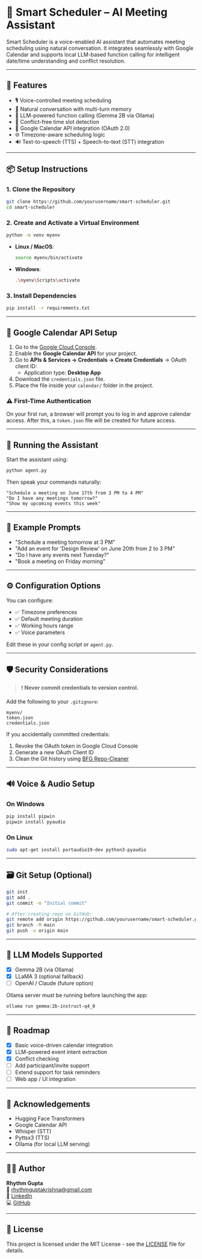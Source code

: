 # 🧠 Smart Scheduler – AI Meeting Assistant

Smart Scheduler is a voice-enabled AI assistant that automates meeting scheduling using natural conversation. It integrates seamlessly with Google Calendar and supports local LLM-based function calling for intelligent date/time understanding and conflict resolution.

---

## 🚀 Features

- 🎙️ Voice-controlled meeting scheduling
- 💬 Natural conversation with multi-turn memory
- 🧠 LLM-powered function calling (Gemma 2B via Ollama)
- 📅 Conflict-free time slot detection
- 🔗 Google Calendar API integration (OAuth 2.0)
- 🌐 Timezone-aware scheduling logic
- 🔊 Text-to-speech (TTS) + Speech-to-text (STT) integration

---

## 📦 Setup Instructions

### 1. Clone the Repository

```bash
git clone https://github.com/yourusername/smart-scheduler.git
cd smart-scheduler
```

### 2. Create and Activate a Virtual Environment

```bash
python -m venv myenv
```

- **Linux / MacOS**:
  ```bash
  source myenv/bin/activate
  ```

- **Windows**:
  ```bash
  .\myenv\Scripts\activate
  ```

### 3. Install Dependencies

```bash
pip install -r requirements.txt
```

---

## 🔐 Google Calendar API Setup

1. Go to the [Google Cloud Console](https://console.cloud.google.com/).
2. Enable the **Google Calendar API** for your project.
3. Go to **APIs & Services → Credentials → Create Credentials** → OAuth client ID:
   - Application type: **Desktop App**
4. Download the `credentials.json` file.
5. Place the file inside your `calendar/` folder in the project.

### ⚠️ First-Time Authentication

On your first run, a browser will prompt you to log in and approve calendar access. After this, a `token.json` file will be created for future access.

---

## 🧠 Running the Assistant

Start the assistant using:

```bash
python agent.py
```

Then speak your commands naturally:

```
"Schedule a meeting on June 17th from 3 PM to 4 PM"
"Do I have any meetings tomorrow?"
"Show my upcoming events this week"
```

---

## 💬 Example Prompts

- "Schedule a meeting tomorrow at 3 PM"
- "Add an event for 'Design Review' on June 20th from 2 to 3 PM"
- "Do I have any events next Tuesday?"
- "Book a meeting on Friday morning"

---

## ⚙️ Configuration Options

You can configure:

- ✅ Timezone preferences
- ✅ Default meeting duration
- ✅ Working hours range
- ✅ Voice parameters

Edit these in your config script or `agent.py`.

---

## 🛡️ Security Considerations

> ❗ **Never commit credentials to version control.**

Add the following to your `.gitignore`:

```gitignore
myenv/
token.json
credentials.json
```

If you accidentally committed credentials:

1. Revoke the OAuth token in Google Cloud Console
2. Generate a new OAuth Client ID
3. Clean the Git history using [BFG Repo-Cleaner](https://rtyley.github.io/bfg-repo-cleaner/)

---

## 🔊 Voice & Audio Setup

### On Windows

```bash
pip install pipwin
pipwin install pyaudio
```

### On Linux

```bash
sudo apt-get install portaudio19-dev python3-pyaudio
```

---

## 🗃️ Git Setup (Optional)

```bash
git init
git add .
git commit -m "Initial commit"

# After creating repo on GitHub:
git remote add origin https://github.com/yourusername/smart-scheduler.git
git branch -M main
git push -u origin main
```

---

## 🧪 LLM Models Supported

- [x] Gemma 2B (via Ollama)
- [x] LLaMA 3 (optional fallback)
- [ ] OpenAI / Claude (future option)

Ollama server must be running before launching the app:

```bash
ollama run gemma:2b-instruct-q4_0
```

---

## 🏁 Roadmap

- [x] Basic voice-driven calendar integration
- [x] LLM-powered event intent extraction
- [x] Conflict checking
- [ ] Add participant/invite support
- [ ] Extend support for task reminders
- [ ] Web app / UI integration

---

## 🙌 Acknowledgements

- Hugging Face Transformers
- Google Calendar API
- Whisper (STT)
- Pyttsx3 (TTS)
- Ollama (for local LLM serving)

---

## 👨‍💻 Author

**Rhythm Gupta**  
📧 rhythmguptakrishna@gmail.com  
🔗 [LinkedIn](https://www.linkedin.com/in/rhythm-gupta-520077253)  
💻 [GitHub](https://github.com/rhythmic-code)

---

## 📜 License

This project is licensed under the MIT License - see the [LICENSE](LICENSE) file for details.